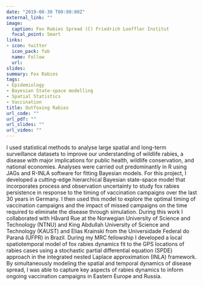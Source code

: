 ```yaml
---
date: "2019-08-30 T00:00:00Z"
external_link: ""
image:
  caption: Fox Rabies Spread (C) Friedrich Loeffler Institut
  focal_point: Smart
links:
- icon: twitter
  icon_pack: fab
  name: Follow
  url: 
slides: 
summary: Fox Rabies
tags:
- Epidemiology
- Bayesian State-space modelling
- Spatial Statistics
- Vaccination
title: Outfoxing Rabies
url_code: ""
url_pdf: ""
url_slides: ""
url_video: ""
---
```


I used statistical methods
to analyse large spatial and long-term surveillance
datasets to improve our understanding of wildlife
rabies, a disease with major implications for public
health, wildlife conservation, and national economies.
Analyses were carried out predominantly in R using
JAGs and R-INLA software for fitting Bayesian models.
For this project, I developed a cutting-edge hierarchical Bayesian state-space model that incorporates process and
observation uncertainty to study fox rabies persistence
in response to the timing of vaccination campaigns
over the last 30 years in Germany. I then used this
model to explore the optimal timing of vaccination
campaigns and the impact of missed campaigns on
the time required to eliminate the disease through
simulation. During this work I collaborated with  ‪Håvard Rue ‬at the Norwegian University of Science and Technology (NTNU) and King
Abdullah University of Science and Technology (KAUST) and Elias Krainski from the Universidade Federal do Paraná (UFPR) in Brazil. During my MRC fellowship I developed a local spatiotemporal model of fox rabies dynamics fit to the GPS locations of rabies cases using a stochastic partial differential equation (SPDE) approach in the integrated nested Laplace approximation (INLA) framework. By simultaneously modeling the spatial and temporal dynamics of disease spread, I was able to capture key aspects of rabies dynamics to inform ongoing vaccination campaigns in Eastern Europe and Russia. 
